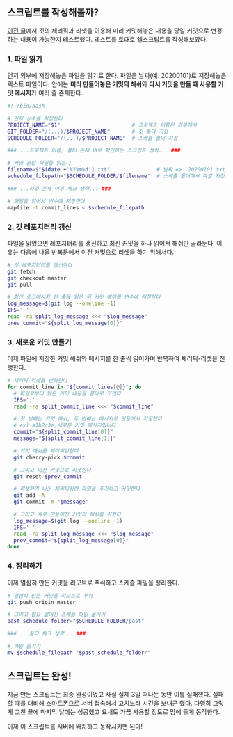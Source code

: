 ## 스크립트를 작성해볼까?

[이전 글](https://han-jinkyu.tistory.com/21)에서 깃의 체리픽과 리셋을 이용해 미리 커밋해놓은 내용을 당일 커밋으로 변경하는 내용이 가능한지 테스트했다. 테스트를 토대로 쉘스크립트를 작성해보았다.

### 1\. 파일 읽기

먼저 외부에 저장해놓은 파일을 읽기로 한다. 파일은 날짜(예. 20200101)로 저장해놓은 텍스트 파일이다. 안에는 **미리 만들어놓은 커밋의 해쉬**와 **다시 커밋을 만들 때 사용할 커밋 메시지**가 여러 줄 존재한다.

```bash
#! /bin/bash

# 먼저 상수를 지정한다
PROJECT_NAME="$1"                       # 프로젝트 이름은 외부에서
GIT_FOLDER="/(...)/$PROJECT_NAME"       # 깃 폴더 지정
SCHEDULE_FOLDER="/(...)/$PROJECT_NAME"  # 스케쥴 폴더 지정

### ...프로젝트 이름, 폴더 존재 여부 확인하는 스크립트 생략... ###

# 커밋 관련 파일을 읽는다
filename=$"$(date +'%Y%m%d').txt"               # 날짜 => '20200101.txt'
schedule_filepath="$SCHEDULE_FOLDER/$filename"  # 스케쥴 폴더에서 파일 지정

### ...파일 존재 여부 체크 생략... ###

# 파일을 읽어서 변수에 저장한다
mapfile -t commit_lines < $schedule_filepath
```

### 2\. 깃 레포지터리 갱신

파일을 읽었으면 레포지터리를 갱신하고 최신 커밋을 하나 읽어서 해쉬만 골라둔다. 이유는 다음에 나올 반복문에서 이전 커밋으로 리셋을 하기 위해서다.

```bash
# 깃 레포지터리를 갱신한다
git fetch
git checkout master
git pull

# 최신 로그메시지 한 줄을 읽은 뒤 커밋 해쉬를 변수에 저장한다
log_message=$(git log --oneline -1)
IFS=' '
read -ra split_log_message <<< "$log_message"
prev_commit="${split_log_message[0]}"
```

### 3\. 새로운 커밋 만들기

이제 파일에 저장한 커밋 해쉬와 메시지를 한 줄씩 읽어가며 반복하여 체리픽-리셋을 진행한다.

```bash
# 체리픽-리셋을 반복한다
for commit_line in "${commit_lines[@]}"; do
  # 파일로부터 읽은 커밋 내용을 콤마로 쪼갠다
  IFS=','
  read -ra split_commit_line <<< "$commit_line"

  # 첫 번째는 커밋 해쉬, 두 번째는 메시지로 만들어서 저장했다
  # ex) a1b2c3e,새로운 커밋 메시지입니다
  commit="${split_commit_line[0]}"
  message="${split_commit_line[1]}"

  # 커밋 해쉬를 체리피킹한다
  git cherry-pick $commit

  # 그리고 이전 커밋으로 리셋한다
  git reset $prev_commit

  # 리셋하여 나온 체리피킹한 파일을 추가하고 커밋한다
  git add -A
  git commit -m "$message"

  # 그리고 새로 만들어진 커밋의 해쉬를 취한다
  log_message=$(git log --oneline -1)
  IFS=' '
  read -ra split_log_message <<< "$log_message"
  prev_commit="${split_log_message[0]}"
done
```

### 4\. 정리하기

이제 열심히 만든 커밋을 리모트로 푸쉬하고 스케쥴 파일을 정리한다.

```bash
# 열심히 만든 커밋을 리모트로 푸쉬
git push origin master

# 그리고 필요 없어진 스케쥴 파일 옮기기
past_schedule_folder="$SCHEDULE_FOLDER/past"

### ...폴더 체크 생략... ###

# 파일 옮기기
mv $schedule_filepath "$past_schedule_folder/"
```

## 스크립트는 완성!

지금 만든 스크립트는 최종 완성이었고 사실 실제 3일 떠나는 동안 이틀 실패했다. 실패할 때를 대비해 스마트폰으로 서버 접속해서 고치느라 시간을 보내곤 했다. 다행히 그렇게 고친 끝에 마지막 날에는 성공했고 요새도 가끔 사용할 정도로 맘에 들게 동작한다.

이제 이 스크립트를 서버에 배치하고 동작시키면 된다!
